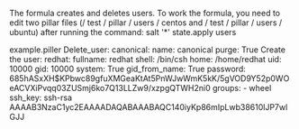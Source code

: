 The formula creates and deletes users.
To work the formula, you need to edit two pillar files (/ test / pillar / users / centos and / test / pillar / users / ubuntu) after running the command: salt '*' state.apply users


example.piller
Delete_user:
  canonical:
    name: canonical
    purge: True
Create the user:
  redhat:
    fullname: redhat
    shell: /bin/csh
    home: /home/redhat
    uid: 10000
    gid: 10000
    system: True
    gid_from_name: True
    password: $6$85hASxXH$KPbwc89gfuXMGeaKtAt5PnWJwWmK5kK/5gVOD9Y52p0WOeACVXiPvqq03ZUSmj6ko7Q13LLZw9/xzpgQTWH2ni0
    groups:
      - wheel
    ssh_key: ssh-rsa AAAAB3NzaC1yc2EAAAADAQABAAABAQC140iyKp86mIpLwb38610lJP7wlGJJ
